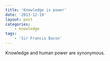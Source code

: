 ```yaml
---
title: 'Knowledge is power'
date: '2013-12-19'
layout: post
categories:
    - knowledge
tags:
    - 'Sir Francis Bacon'
---
```


Knowledge and human power are synonymous.